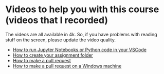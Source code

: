 # Videos to help you with this course (videos that I recorded)

The videos are all available in 4k. So, if you have problems with reading stuff on the screen, please update the video quality.

- [How to run Jupyter Notebooks or Python code in your VSCode](https://youtu.be/SZtMb07jjk0)
- [How to create your assignment folder](https://youtu.be/Md2KhlI5D08)
- [How to make a pull request](https://youtu.be/UBqVqCIbY1E)
- [How to make a pull request on a Windows machine](https://youtu.be/NuOZnuIuLnY)
